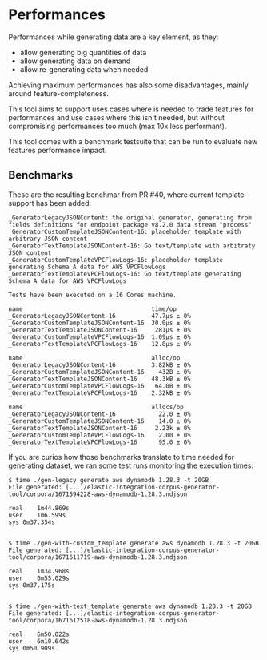 # Performances

Performances while generating data are a key element, as they:
- allow generating big quantities of data
- allow generating data on demand
- allow re-generating data when needed

Achieving maximum performances has also some disadvantages, mainly around feature-completeness.

This tool aims to support uses cases where is needed to trade features for performances and use cases where this isn't needed, but without compromising performances too much (max 10x less performant).

This tool comes with a benchmark testsuite that can be run to evaluate new features performance impact.

## Benchmarks

These are the resulting benchmar from PR #40, where current template support has been added:
```
_GeneratorLegacyJSONContent: the original generator, generating from fields definitions for endpoint package v8.2.0 data stream "process"
_GeneratorCustomTemplateJSONContent-16: placeholder template with arbitrary JSON content
_GeneratorTextTemplateJSONContent-16: Go text/template with arbitraty JSON content
_GeneratorCustomTemplateVPCFlowLogs-16: placeholder template generating Schema A data for AWS VPCFlowLogs
_GeneratorTextTemplateVPCFlowLogs-16: Go text/template generating Schema A data for AWS VPCFlowLogs

Tests have been executed on a 16 Cores machine.

name                                    time/op
_GeneratorLegacyJSONContent-16          47.7µs ± 0%
_GeneratorCustomTemplateJSONContent-16  30.0µs ± 0%
_GeneratorTextTemplateJSONContent-16     281µs ± 0%
_GeneratorCustomTemplateVPCFlowLogs-16  1.09µs ± 0%
_GeneratorTextTemplateVPCFlowLogs-16    12.8µs ± 0%

name                                    alloc/op
_GeneratorLegacyJSONContent-16          3.82kB ± 0%
_GeneratorCustomTemplateJSONContent-16    432B ± 0%
_GeneratorTextTemplateJSONContent-16    48.3kB ± 0%
_GeneratorCustomTemplateVPCFlowLogs-16   64.0B ± 0%
_GeneratorTextTemplateVPCFlowLogs-16    2.32kB ± 0%

name                                    allocs/op
_GeneratorLegacyJSONContent-16            22.0 ± 0%
_GeneratorCustomTemplateJSONContent-16    14.0 ± 0%
_GeneratorTextTemplateJSONContent-16     2.23k ± 0%
_GeneratorCustomTemplateVPCFlowLogs-16    2.00 ± 0%
_GeneratorTextTemplateVPCFlowLogs-16      95.0 ± 0%

```

If you are curios how those benchmarks translate to time needed for generating dataset, we ran some test runs monitoring the execution times:
```
$ time ./gen-legacy generate aws dynamodb 1.28.3 -t 20GB
File generated: [...]/elastic-integration-corpus-generator-tool/corpora/1671594228-aws-dynamodb-1.28.3.ndjson

real	1m44.869s
user	1m6.599s
sys	0m37.354s


$ time ./gen-with-custom_template generate aws dynamodb 1.28.3 -t 20GB
File generated: [...]/elastic-integration-corpus-generator-tool/corpora/1671611719-aws-dynamodb-1.28.3.ndjson

real	1m34.968s
user	0m55.029s
sys	0m37.175s


$ time ./gen-with-text_template generate aws dynamodb 1.28.3 -t 20GB
File generated: [...]/elastic-integration-corpus-generator-tool/corpora/1671612518-aws-dynamodb-1.28.3.ndjson

real	6m50.022s
user	6m10.642s
sys	0m50.909s
```
